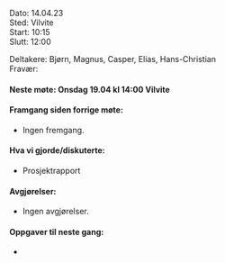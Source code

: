 Dato: 14.04.23  
Sted: Vilvite   
Start: 10:15   
Slutt: 12:00  

Deltakere: Bjørn, Magnus, Casper, Elias, Hans-Christian  
Fravær:  

#### Neste møte: Onsdag 19.04 kl 14:00 Vilvite

#### Framgang siden forrige møte:
- Ingen fremgang.


#### Hva vi gjorde/diskuterte:
- Prosjektrapport

#### Avgjørelser: 
- Ingen avgjørelser.


#### Oppgaver til neste gang:
- 